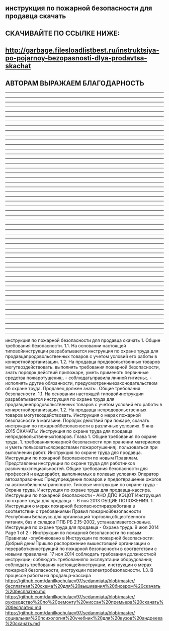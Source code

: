 инструкция по пожарной безопасности для продавца скачать
--------------------------------------------------
СКАЧИВАЙТЕ ПО ССЫЛКЕ НИЖЕ:
--------------------------------------------------
http://garbage.filesloadlistbest.ru/instruktsiya-po-pojarnoy-bezopasnosti-dlya-prodavtsa-skachat
--------------------------------------------------
АВТОРАМ ВЫРАЖАЕМ БЛАГОДАРНОСТЬ
--------------------------------------------------
--------------------------------------------------
--------------------------------------------------
--------------------------------------------------
--------------------------------------------------
--------------------------------------------------
--------------------------------------------------
--------------------------------------------------
--------------------------------------------------
--------------------------------------------------
--------------------------------------------------
--------------------------------------------------
--------------------------------------------------
--------------------------------------------------
--------------------------------------------------
--------------------------------------------------
--------------------------------------------------
--------------------------------------------------
--------------------------------------------------
--------------------------------------------------
--------------------------------------------------
--------------------------------------------------
--------------------------------------------------
--------------------------------------------------
--------------------------------------------------
--------------------------------------------------
--------------------------------------------------
--------------------------------------------------
--------------------------------------------------
--------------------------------------------------
--------------------------------------------------
--------------------------------------------------
--------------------------------------------------
--------------------------------------------------
--------------------------------------------------
--------------------------------------------------
--------------------------------------------------
--------------------------------------------------
--------------------------------------------------
--------------------------------------------------
--------------------------------------------------
--------------------------------------------------
--------------------------------------------------
--------------------------------------------------
--------------------------------------------------
--------------------------------------------------
--------------------------------------------------
--------------------------------------------------
--------------------------------------------------
--------------------------------------------------
--------------------------------------------------
--------------------------------------------------
--------------------------------------------------
инструкция по пожарной безопасности для продавца скачать 1. Общие требования безопасности. 1.1. На основании настоящей типовойинструкции разрабатывается инструкция по охране труда для продавцапродовольственных товаров с учетом условий его работы в конкретнойорганизации. 1.2. На продавца продовольственных товаров могутвоздействовать. выполнять требования пожарной безопасности, знать порядок действий припожаре, уметь применять первичные средства пожаротушения;. - соблюдатьправила личной гигиены;. - исполнять другие обязанности, предусмотренныезаконодательством об охране труда. Продавец должен знать:. Общие требования безопасности. 1.1. На основании настоящей типовойинструкции разрабатывается инструкция по охране труда для продавцанепродовольственных товаров с учетом условий его работы в конкретнойорганизации. 1.2. На продавца непродовольственных товаров могутвоздействовать. Инструкция о мерах пожарной безопасности в магазине. Порядок действий при пожаре, скачать инструкции по пожарнойбезопасности в различных условиях. 9 янв 2015  СКАЧАТЬ: Инструкция по охране труда для продавца непродовольственныхтоваров. Глава 1. Общие требования по охране труда. 1.  требованияпожарной безопасности при хранении материалов и уметь пользоватьсясредствами пожаротушения;. пользоваться при выполнении работ. Инструкция по охране труда для продавца. Инструкции по пожарной безопасности по новым Правилам. Представлены инструкции по охране труда для работников различныхспециальностей.  Общие требования безопасности для профессий и видовработ, выполняемых в полевых условиях  Оператор автозаправочных Предупреждение пожаров и предотвращение ожогов на автомобильномтранспорте. Типовые инструкции по охране труда - Охрана труда. Инструкция по охране труда для продавца-кассира. Инструкции по пожарной безопасности - АНО ДПО КЭЦОТ
Инструкция по охране труда для продавца  -. 6 ноя 2013  ОБЩИЕ ПОЛОЖЕНИЯ. 1. Инструкция о мерах пожарной безопасностиразработана в соответствии с требованиями Правил пожарнойбезопасности Республики Беларусь для организаций торговли,общественного питания, баз и складов ППБ РБ 2.15-2002, устанавливаетосновные. Инструкция по охране труда для продавца  - Охрана труда. 9 июл 2014  Page 1 of 2 - Инструкции по пожарной безопасности по новым Правилам -опубликовано в Инструкции по пожарной безопасности: Добрый день!Пришло распоряжение вышестоящей организации о переработкеинструкций по пожарной безопасности в соответствии с новыми правилами. 17 ноя 2014  соблюдать требования должностной инструкции;  соблюдать требованияпо эксплуатации оборудования;  соблюдать требования настоящейинструкции, инструкции о мерах пожарной безопасности, инструкции поэлектробезопасности. 1.3. В процессе работы на продавца-кассира
https://github.com/danilkochulaev97/sedanmiata/blob/master/бесплатная%20схема%20для%20вышивания%20бисером%20скачать%20бесплатно.md
https://github.com/danilkochulaev97/sedanmiata/blob/master/руководство%20по%20ремонту%20ниссан%20премьера%20скачать%20бесплатно.md
https://github.com/danilkochulaev97/sedanmiata/blob/master/социальная%20психология%20учебник%20для%20вузов%20андреева%20скачать.md